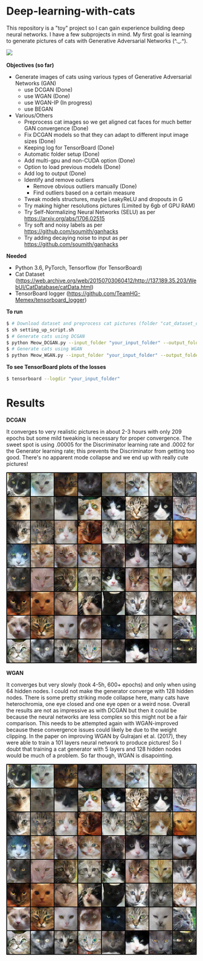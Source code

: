 # Deep-learning-with-cats

This repository is a "toy" project so I can gain experience building deep neural networks. I have a few subprojects in mind. My first goal is learning to generate pictures of cats with Generative Adversarial Networks (^._.^). 

![](/images/DCGAN_220epochs.gif)

**Objectives (so far)**
* Generate images of cats using various types of Generative Adversarial Networks (GAN)
  * use DCGAN (Done)
  * use WGAN (Done)
  * use WGAN-IP (In progress)
  * use BEGAN
* Various/Others
  * Preprocess cat images so we get aligned cat faces for much better GAN convergence (Done)
  * Fix DCGAN models so that they can adapt to different input image sizes (Done)
  * Keeping log for TensorBoard (Done)
  * Automatic folder setup (Done)
  * Add multi-gpu and non-CUDA option (Done)
  * Option to load previous models (Done)
  * Add log to output (Done)
  * Identify and remove outliers
    * Remove obvious outliers manually (Done)
    * Find outliers based on a certain measure
  * Tweak models structures, maybe LeakyReLU and dropouts in G
  * Try making higher resolutions pictures (Limited by 6gb of GPU RAM)
  * Try Self-Normalizing Neural Networks (SELU) as per https://arxiv.org/abs/1706.02515
  * Try soft and noisy labels as per https://github.com/soumith/ganhacks
  * Try adding decaying noise to input as per https://github.com/soumith/ganhacks
  
**Needed**

* Python 3.6, PyTorch, Tensorflow (for TensorBoard)
* Cat Dataset (https://web.archive.org/web/20150703060412/http://137.189.35.203/WebUI/CatDatabase/catData.html)
* TensorBoard logger (https://github.com/TeamHG-Memex/tensorboard_logger)

**To run**
```bash
$ # Download dataset and preprocess cat pictures (folder "cat_dataset_output" contains the cat faces)
$ sh setting_up_script.sh
$ # Generate cats using DCGAN
$ python Meow_DCGAN.py --input_folder "your_input_folder" --output_folder "your_output_folder"
$ # Generate cats using WGAN
$ python Meow_WGAN.py --input_folder "your_input_folder" --output_folder "your_output_folder"
```
**To see TensorBoard plots of the losses**
```bash
$ tensorboard --logdir "your_input_folder"
```

# Results

**DCGAN**

It converges to very realistic pictures in about 2-3 hours with only 209 epochs but some mild tweaking is necessary for proper convergence. The sweet spot is using .00005 for the Discriminator learning rate and .0002 for the Generator learning rate; this prevents the Discriminator from getting too good. There's no apparent mode collapse and we end up with really cute pictures!

![](/images/DCGAN_209epoch.png)

**WGAN**

It converges but very slowly (took 4-5h, 600+ epochs) and only when using 64 hidden nodes. I could not make the generator converge with 128 hidden nodes. There is some pretty striking mode collapse here, many cats have heterochromia, one eye closed and one eye open or a weird nose. Overall the results are not as impressive as with DCGAN but then it could be because the neural networks are less complex so this might not be a fair comparison. This needs to be attempted again with WGAN-improved because these convergence issues could likely be due to the weight clipping. In the paper on improving WGAN by Gulrajani et al. (2017), they were able to train a 101 layers neural network to produce pictures! So I doubt that training a cat generator with 5 layers and 128 hidden nodes would be much of a problem. So far though, WGAN is disapointing.

![](/images/DCGAN_209epoch.png)
